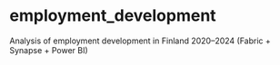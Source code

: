 # employment_development
Analysis of employment development in Finland 2020–2024 (Fabric + Synapse + Power BI)
